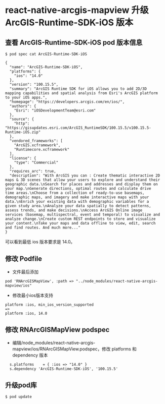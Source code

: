 # react-native-arcgis-mapview 升级 ArcGIS-Runtime-SDK-iOS 版本

## 查看 ArcGIS-Runtime-SDK-iOS pod 版本信息

``` shell
$ pod spec cat ArcGIS-Runtime-SDK-iOS

{
  "name": "ArcGIS-Runtime-SDK-iOS",
  "platforms": {
    "ios": "14.0"
  },
  "version": "100.15.5",
  "summary": "ArcGIS Runtime SDK for iOS allows you to add 2D/3D mapping capabilities and spatial analysis from Esri's ArcGIS platform to your iOS apps.",
  "homepage": "https://developers.arcgis.com/en/ios/",
  "authors": {
    "Esri": "iOSDevelopmentTeam@esri.com"
  },
  "source": {
    "http": "https://gisupdates.esri.com/ArcGIS_RuntimeSDK/100.15.5/v100.15.5-Runtime-iOS.zip"
  },
  "vendored_frameworks": [
    "ArcGIS.xcframework",
    "Runtimecore.xcframework"
  ],
  "license": {
    "type": "Commercial"
  },
  "requires_arc": true,
  "description": "With ArcGIS you can : Create thematic interactive 2D maps & 3D scenes that allow your users to explore and understand their geographic data.\nSearch for places and addresses and display them on your map.\nGenerate directions, optimal routes and calculate drive time areas.\nChoose from a collection of ready-to-use basemaps, demographic maps, and imagery and make interactive maps with your data.\nEnrich your existing data with demographic variables for a given study area.\nAnalyze your data spatially to detect patterns, assess trends, and make decisions.\nAccess ArcGIS Online image services (basemap, multispectral, event and temporal) to visualize and analyze change.\nCreate custom REST endpoints to store and visualize your content.\nTake your maps and data offline to view, edit, search and find routes. And much more..."
}
```

可以看到最低 ios 版本要求是 14.0。

## 修改 Podfile

- 文件最后添加

``` shell
pod 'RNArcGISMapView', :path => "../node_modules/react-native-arcgis-mapview/ios"
```

- 修改最小ios版本支持

``` shell
platform :ios, min_ios_version_supported
=>
platform :ios, 14.0
```

## 修改 RNArcGISMapView podspec

- 编辑/node_modules/react-native-arcgis-mapview/ios/RNArcGISMapView.podspec，修改 platforms 和 dependency 版本

``` shell
  s.platforms    = { :ios => "14.0" }
  s.dependency 'ArcGIS-Runtime-SDK-iOS', '100.15.5'
```

## 升级pod库

``` shell
$ pod update
```
